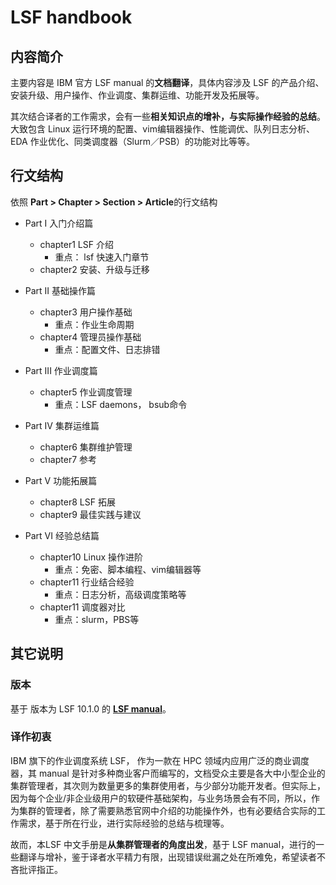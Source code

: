# LSF handbook



## 内容简介

主要内容是 IBM 官方 LSF manual 的**文档翻译**，具体内容涉及 LSF 的产品介绍、安装升级、用户操作、作业调度、集群运维、功能开发及拓展等。

其次结合译者的工作需求，会有一些**相关知识点的增补，与实际操作经验的总结**。大致包含 Linux 运行环境的配置、vim编辑器操作、性能调优、队列日志分析、EDA 作业优化、同类调度器（Slurm／PSB）的功能对比等等。



## 行文结构

依照 **Part > Chapter > Section > Article**的行文结构

- Part I 入门介绍篇
  - chapter1 LSF 介绍
    - 重点： lsf 快速入门章节
  - chapter2 安装、升级与迁移
- Part II 基础操作篇
  - chapter3 用户操作基础
    - 重点：作业生命周期
  - chapter4 管理员操作基础
    - 重点：配置文件、日志排错

- Part III 作业调度篇
  - chapter5 作业调度管理
    - 重点：LSF daemons， bsub命令

- Part IV 集群运维篇
  - chapter6 集群维护管理
  - chapter7 参考

- Part V 功能拓展篇
  - chapter8 LSF 拓展
  - chapter9 最佳实践与建议
- Part VI 经验总结篇
  - chapter10 Linux 操作进阶
    - 重点：免密、脚本编程、vim编辑器等
  - chapter11 行业结合经验
    - 重点：日志分析，高级调度策略等
  - chapter11 调度器对比
    - 重点：slurm，PBS等



## 其它说明

### 版本

基于 版本为 LSF 10.1.0 的 [**LSF manual**](https://www.ibm.com/support/knowledgecenter/SSWRJV_10.1.0/lsf_welcome/lsf_welcome.html)。

### 译作初衷

IBM 旗下的作业调度系统 LSF， 作为一款在 HPC 领域内应用广泛的商业调度器，其 manual 是针对多种商业客户而编写的，文档受众主要是各大中小型企业的集群管理者，其次则为数量更多的集群使用者，与少部分功能开发者。但实际上，因为每个企业/非企业级用户的软硬件基础架构，与业务场景会有不同，所以，作为集群的管理者，除了需要熟悉官网中介绍的功能操作外，也有必要结合实际的工作需求，基于所在行业，进行实际经验的总结与梳理等。

故而，本LSF 中文手册是**从集群管理者的角度出发**，基于 LSF manual，进行的一些翻译与增补，鉴于译者水平精力有限，出现错误纰漏之处在所难免，希望读者不吝批评指正。







